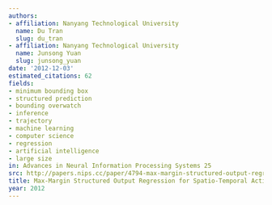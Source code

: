 ```yaml
---
authors:
- affiliation: Nanyang Technological University
  name: Du Tran
  slug: du_tran
- affiliation: Nanyang Technological University
  name: Junsong Yuan
  slug: junsong_yuan
date: '2012-12-03'
estimated_citations: 62
fields:
- minimum bounding box
- structured prediction
- bounding overwatch
- inference
- trajectory
- machine learning
- computer science
- regression
- artificial intelligence
- large size
in: Advances in Neural Information Processing Systems 25
src: http://papers.nips.cc/paper/4794-max-margin-structured-output-regression-for-spatio-temporal-action-localization.pdf
title: Max-Margin Structured Output Regression for Spatio-Temporal Action Localization
year: 2012
---
```

